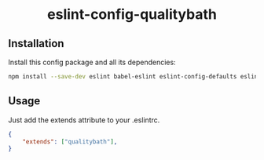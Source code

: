 <h1 align="center">eslint-config-qualitybath</h1>

## Installation

Install this config package and all its dependencies:

```bash
npm install --save-dev eslint babel-eslint eslint-config-defaults eslint-config-qualitybath eslint-plugin-filenames eslint-plugin-react
```

## Usage

Just add the extends attribute to your .eslintrc.

```json
{
	"extends": ["qualitybath"],
}
```
